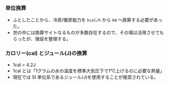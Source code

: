 ### 単位換算
- ふとしたことから、冷房/暖房能力を `kcal/h` から `kW` へ換算する必要があった。
- 世の中には換算サイトなるものが多数存在するので、その場は活用させてもらったが、理屈を整理する。
### カロリー(cal) とジュール(J)の換算
- 1cal = 4.2J
- 1cal とは「1グラムの水の温度を標準大気圧下で1℃上げるのに必要な熱量」
- 現在では SI 単位系であるジュール(J)を使用することが推奨されている。
